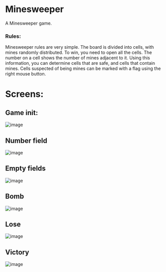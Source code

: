 # Minesweeper

A Minesweeper game.

### Rules:

Minesweeper rules are very simple. The board is divided into cells, with mines randomly distributed. To win, you need to open all the cells. The number on a cell shows the number of mines adjacent to it. Using this information, you can determine cells that are safe, and cells that contain mines. Cells suspected of being mines can be marked with a flag using the right mouse button.

# Screens:

## Game init:
![image](https://user-images.githubusercontent.com/63523828/147175751-5bc69c31-a4f1-4b5f-a2dd-82877eaf30c9.png)

## Number field
![image](https://user-images.githubusercontent.com/63523828/147175767-48f7e4a3-b12e-4fee-8e82-85f81fa38272.png)

## Empty fields
![image](https://user-images.githubusercontent.com/63523828/147175884-57427a87-b558-496b-a376-cc28de8e751e.png)

## Bomb
![image](https://user-images.githubusercontent.com/63523828/147295777-26853035-fbe7-4319-b5e1-7af92a9d24f7.png)

## Lose
![image](https://user-images.githubusercontent.com/63523828/147295721-96739206-627e-449e-809c-e6b64489ce93.png)

## Victory
![image](https://user-images.githubusercontent.com/63523828/147295658-8948102f-4550-4d08-9d49-f5b59d886d40.png)

